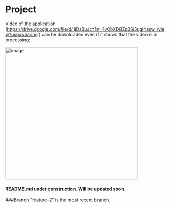 # Project

Video of the application (https://drive.google.com/file/d/1jDsBuJcY1nH1vObXD8Zp3Si3ugi4ssw_/view?usp=sharing
) can be downloaded even if it shows that the video is in processing:

<img width="415" alt="image" src="https://user-images.githubusercontent.com/56838325/181397494-636ec687-bbfa-48de-b225-5bf3ab862e5c.png">

#### README.md under construction. Will be updated soon.


###Branch "feature-2" is the most recent branch.
